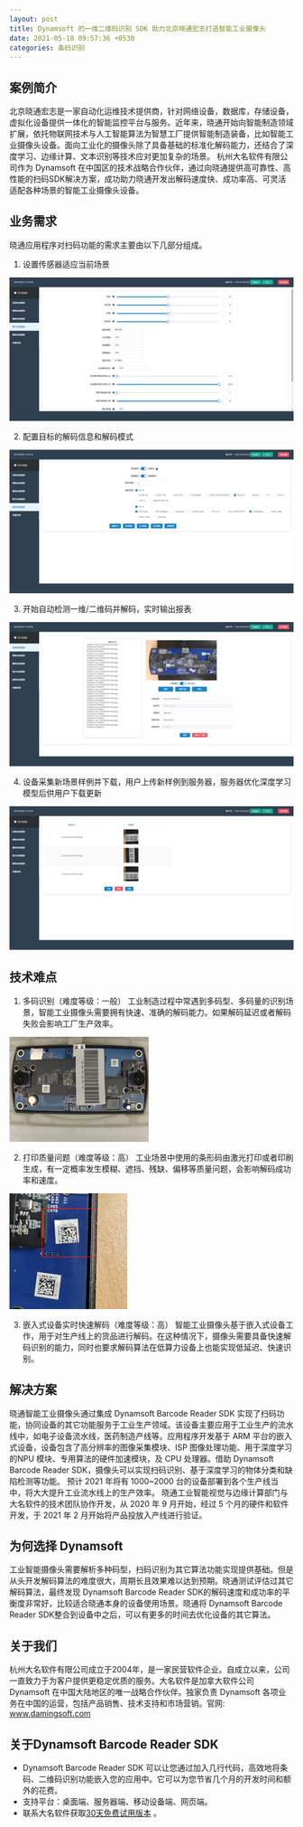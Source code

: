 ```yaml
---
layout: post
title: Dynamsoft 的一维二维码识别 SDK 助力北京晓通宏志打造智能工业摄像头
date: 2021-05-10 09:57:36 +0530
categories: 条码识别
---
```


## 案例简介
北京晓通宏志是一家自动化运维技术提供商，针对网络设备，数据库，存储设备，虚拟化设备提供一体化的智能监控平台与服务。近年来，晓通开始向智能制造领域扩展，依托物联网技术与人工智能算法为智慧工厂提供智能制造装备，比如智能工业摄像头设备。面向工业化的摄像头除了具备基础的标准化解码能力，还结合了深度学习、边缘计算、文本识别等技术应对更加复杂的场景。
杭州大名软件有限公司作为 Dynamsoft 在中国区的技术战略合作伙伴，通过向晓通提供高可靠性、高性能的扫码SDK解决方案，成功助力晓通开发出解码速度快、成功率高、可灵活适配各种场景的智能工业摄像头设备。

## 业务需求
晓通应用程序对扫码功能的需求主要由以下几部分组成。
1. 设置传感器适应当前场景

![传感器场景](/album/2021/beijing-xiaotong-Picture1.png)

2. 配置目标的解码信息和解码模式

![配置目标](/album/2021/beijing-xiaotong-Picture2.png)

3. 开始自动检测一维/二维码并解码，实时输出报表

![自动检测](/album/2021/beijing-xiaotong-Picture3.png)

4. 设备采集新场景样例并下载，用户上传新样例到服务器，服务器优化深度学习模型后供用户下载更新

![深度学习](/album/2021/beijing-xiaotong-Picture4.png)

## 技术难点
1. 多码识别（难度等级：一般）
工业制造过程中常遇到多码型、多码量的识别场景，智能工业摄像头需要拥有快速、准确的解码能力。如果解码延迟或者解码失败会影响工厂生产效率。

![多码识别](/album/2021/beijing-xiaotong-Picture5.png)

2. 打印质量问题（难度等级：高）
工业场景中使用的条形码由激光打印或者印刷生成，有一定概率发生模糊、遮挡、残缺、偏移等质量问题，会影响解码成功率和速度。

![打印问题](/album/2021/beijing-xiaotong-Picture6.png)

3. 嵌入式设备实时快速解码（难度等级：高）
智能工业摄像头基于嵌入式设备工作，用于对生产线上的货品进行解码。在这种情况下，摄像头需要具备快速解码识别的能力，同时也要求解码算法在低算力设备上也能实现低延迟、快速识别。

## 解决方案
晓通智能工业摄像头通过集成 Dynamsoft Barcode Reader SDK 实现了扫码功能，协同设备的其它功能服务于工业生产领域。该设备主要应用于工业生产的流水线中，如电子设备流水线，医药制造产线等。应用程序开发基于 ARM 平台的嵌入式设备，设备包含了高分辨率的图像采集模块、ISP 图像处理功能、用于深度学习的NPU 模块、专用算法的硬件加速模块，及 CPU 处理器。借助 Dynamsoft Barcode Reader SDK，摄像头可以实现扫码识别、基于深度学习的物体分类和缺陷检测等功能。 预计 2021 年将有 1000~2000 台的设备部署到各个生产线当中，将大大提升工业流水线上的生产效率。
晓通工业智能视觉与边缘计算部门与大名软件的技术团队协作开发，从 2020 年 9 月开始，经过 5 个月的硬件和软件开发，于 2021 年 2 月开始将产品投放入产线进行验证。

## 为何选择 Dynamsoft
工业智能摄像头需要解析多种码型，扫码识别为其它算法功能实现提供基础。但是从头开发解码算法的难度很大，周期长且效果难以达到预期。晓通测试评估过其它解码算法，最终发现 Dynamsoft Barcode Reader SDK的解码速度和成功率的平衡度非常好，比较适合晓通本身的设备使用场景。晓通将 Dynamsoft Barcode Reader SDK整合到设备中之后，可以有更多的时间去优化设备的其它算法。

## 关于我们
杭州大名软件有限公司成立于2004年，是一家民营软件企业。自成立以来，公司一直致力于为客户提供更稳定优质的服务。大名软件是加拿大软件公司 Dynamsoft 在中国大陆地区的唯一战略合作伙伴。独家负责 Dynamsoft 各项业务在中国的运营，包括产品销售、技术支持和市场营销。官网: www.damingsoft.com 

## 关于Dynamsoft Barcode Reader SDK
-	Dynamsoft Barcode Reader SDK 可以让您通过加入几行代码，高效地将条码、二维码识别功能嵌入您的应用中。它可以为您节省几个月的开发时间和额外的花费。
-	支持平台：桌面端、服务器端、移动设备端、网页端。
-	联系大名软件获取[30天免费试用版本](https://www.damingsoft.com/products/dbr-register.aspx) 。
